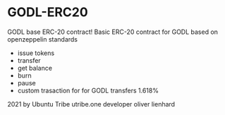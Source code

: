 # GODL-ERC20
GODL base ERC-20 contract!
Basic ERC-20 contract for GODL based on openzeppelin standards
- issue tokens
- transfer
- get balance
- burn
- pause
- custom trasaction for for GODL transfers 1.618%

2021 by Ubuntu Tribe utribe.one
developer oliver lienhard 



